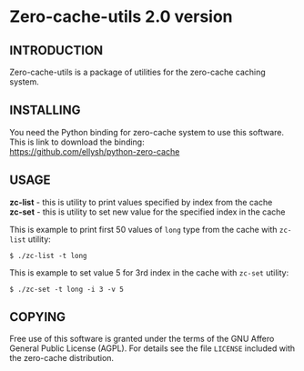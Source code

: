 Zero-cache-utils 2.0 version
============================

INTRODUCTION
------------

Zero-cache-utils is a package of utilities for the zero-cache caching system.

INSTALLING
----------

You need the Python binding for zero-cache system to use this software.<br/>
This is link to download the binding:<br/>
https://github.com/ellysh/python-zero-cache

USAGE
-----

**zc-list** - this is utility to print values specified by index from the cache<br/>
**zc-set** - this is utility to set new value for the specified index in the cache

This is example to print first 50 values of `long` type from the cache with `zc-list` utility:

    $ ./zc-list -t long

This is example to set value 5 for 3rd index in the cache with `zc-set` utility:

    $ ./zc-set -t long -i 3 -v 5


COPYING
-------

Free use of this software is granted under the terms of the GNU Affero General
Public License (AGPL). For details see the file `LICENSE` included with the zero-cache distribution.
